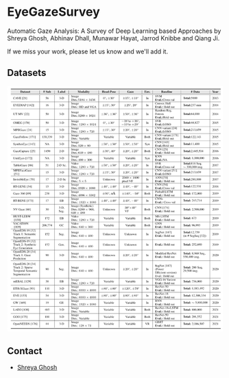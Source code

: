 # EyeGazeSurvey
Automatic Gaze Analysis: A Survey of Deep Learning based Approaches by Shreya Ghosh, Abhinav Dhall, Munawar Hayat, Jarrod Knibbe and Qiang Ji.  
  
If we miss your work, please let us know and we'll add it.   

<!---## Update-->

## Datasets
![datasets](/images/datasets.png)


## Contact
- <a href="https://sites.google.com/view/shreyaghosh/home">Shreya Ghosh</a>

<!---If you find the survey useful for your research, please consider citing our work:
```
@inproceedings{ghosh2018automatic,
  title={Automatic Group Affect Analysis in Images via Visual Attribute and Feature Networks},
  author={Ghosh, Shreya and Dhall, Abhinav and Sebe, Nicu},
  booktitle={2018 25th IEEE International Conference on Image Processing (ICIP)},
  pages={1967--1971},
  year={2018},
  organization={IEEE}
}-->
